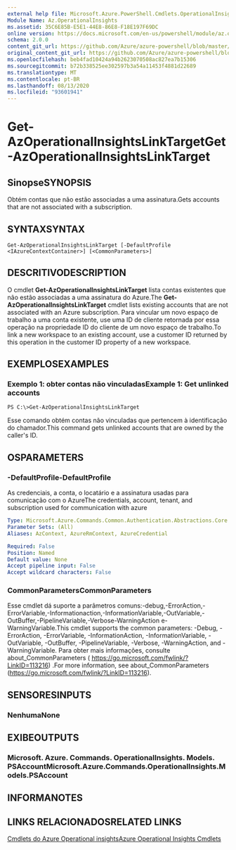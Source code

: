 ```yaml
---
external help file: Microsoft.Azure.PowerShell.Cmdlets.OperationalInsights.dll-Help.xml
Module Name: Az.OperationalInsights
ms.assetid: 35C6E85B-E5E1-44E8-86E8-F18E197F69DC
online version: https://docs.microsoft.com/en-us/powershell/module/az.operationalinsights/get-azoperationalinsightslinktarget
schema: 2.0.0
content_git_url: https://github.com/Azure/azure-powershell/blob/master/src/OperationalInsights/OperationalInsights/help/Get-AzOperationalInsightsLinkTarget.md
original_content_git_url: https://github.com/Azure/azure-powershell/blob/master/src/OperationalInsights/OperationalInsights/help/Get-AzOperationalInsightsLinkTarget.md
ms.openlocfilehash: beb4fad10424a94b2623070508ac827ea7b15306
ms.sourcegitcommit: b72b338525ee302597b3a54a11453f4881d22689
ms.translationtype: MT
ms.contentlocale: pt-BR
ms.lasthandoff: 08/13/2020
ms.locfileid: "93601941"
---
```

# <span data-ttu-id="f73d9-101">Get-AzOperationalInsightsLinkTarget</span><span class="sxs-lookup"><span data-stu-id="f73d9-101">Get-AzOperationalInsightsLinkTarget</span></span>

## <span data-ttu-id="f73d9-102">Sinopse</span><span class="sxs-lookup"><span data-stu-id="f73d9-102">SYNOPSIS</span></span>
<span data-ttu-id="f73d9-103">Obtém contas que não estão associadas a uma assinatura.</span><span class="sxs-lookup"><span data-stu-id="f73d9-103">Gets accounts that are not associated with a subscription.</span></span>

## <span data-ttu-id="f73d9-104">SYNTAX</span><span class="sxs-lookup"><span data-stu-id="f73d9-104">SYNTAX</span></span>

```
Get-AzOperationalInsightsLinkTarget [-DefaultProfile <IAzureContextContainer>] [<CommonParameters>]
```

## <span data-ttu-id="f73d9-105">DESCRITIVO</span><span class="sxs-lookup"><span data-stu-id="f73d9-105">DESCRIPTION</span></span>
<span data-ttu-id="f73d9-106">O cmdlet **Get-AzOperationalInsightsLinkTarget** lista contas existentes que não estão associadas a uma assinatura do Azure.</span><span class="sxs-lookup"><span data-stu-id="f73d9-106">The **Get-AzOperationalInsightsLinkTarget** cmdlet lists existing accounts that are not associated with an Azure subscription.</span></span>
<span data-ttu-id="f73d9-107">Para vincular um novo espaço de trabalho a uma conta existente, use uma ID de cliente retornada por essa operação na propriedade ID do cliente de um novo espaço de trabalho.</span><span class="sxs-lookup"><span data-stu-id="f73d9-107">To link a new workspace to an existing account, use a customer ID returned by this operation in the customer ID property of a new workspace.</span></span>

## <span data-ttu-id="f73d9-108">EXEMPLOS</span><span class="sxs-lookup"><span data-stu-id="f73d9-108">EXAMPLES</span></span>

### <span data-ttu-id="f73d9-109">Exemplo 1: obter contas não vinculadas</span><span class="sxs-lookup"><span data-stu-id="f73d9-109">Example 1: Get unlinked accounts</span></span>
```
PS C:\>Get-AzOperationalInsightsLinkTarget
```

<span data-ttu-id="f73d9-110">Esse comando obtém contas não vinculadas que pertencem à identificação do chamador.</span><span class="sxs-lookup"><span data-stu-id="f73d9-110">This command gets unlinked accounts that are owned by the caller's ID.</span></span>

## <span data-ttu-id="f73d9-111">OS</span><span class="sxs-lookup"><span data-stu-id="f73d9-111">PARAMETERS</span></span>

### <span data-ttu-id="f73d9-112">-DefaultProfile</span><span class="sxs-lookup"><span data-stu-id="f73d9-112">-DefaultProfile</span></span>
<span data-ttu-id="f73d9-113">As credenciais, a conta, o locatário e a assinatura usadas para comunicação com o Azure</span><span class="sxs-lookup"><span data-stu-id="f73d9-113">The credentials, account, tenant, and subscription used for communication with azure</span></span>

```yaml
Type: Microsoft.Azure.Commands.Common.Authentication.Abstractions.Core.IAzureContextContainer
Parameter Sets: (All)
Aliases: AzContext, AzureRmContext, AzureCredential

Required: False
Position: Named
Default value: None
Accept pipeline input: False
Accept wildcard characters: False
```

### <span data-ttu-id="f73d9-114">CommonParameters</span><span class="sxs-lookup"><span data-stu-id="f73d9-114">CommonParameters</span></span>
<span data-ttu-id="f73d9-115">Esse cmdlet dá suporte a parâmetros comuns:-debug,-ErrorAction,-ErrorVariable,-Informationaction,-InformationVariable,-OutVariable,-OutBuffer,-PipelineVariable,-Verbose-WarningAction e-WarningVariable.</span><span class="sxs-lookup"><span data-stu-id="f73d9-115">This cmdlet supports the common parameters: -Debug, -ErrorAction, -ErrorVariable, -InformationAction, -InformationVariable, -OutVariable, -OutBuffer, -PipelineVariable, -Verbose, -WarningAction, and -WarningVariable.</span></span> <span data-ttu-id="f73d9-116">Para obter mais informações, consulte about_CommonParameters ( https://go.microsoft.com/fwlink/?LinkID=113216) .</span><span class="sxs-lookup"><span data-stu-id="f73d9-116">For more information, see about_CommonParameters (https://go.microsoft.com/fwlink/?LinkID=113216).</span></span>

## <span data-ttu-id="f73d9-117">SENSORES</span><span class="sxs-lookup"><span data-stu-id="f73d9-117">INPUTS</span></span>

### <span data-ttu-id="f73d9-118">Nenhuma</span><span class="sxs-lookup"><span data-stu-id="f73d9-118">None</span></span>

## <span data-ttu-id="f73d9-119">EXIBE</span><span class="sxs-lookup"><span data-stu-id="f73d9-119">OUTPUTS</span></span>

### <span data-ttu-id="f73d9-120">Microsoft. Azure. Commands. OperationalInsights. Models. PSAccount</span><span class="sxs-lookup"><span data-stu-id="f73d9-120">Microsoft.Azure.Commands.OperationalInsights.Models.PSAccount</span></span>

## <span data-ttu-id="f73d9-121">INFORMA</span><span class="sxs-lookup"><span data-stu-id="f73d9-121">NOTES</span></span>

## <span data-ttu-id="f73d9-122">LINKS RELACIONADOS</span><span class="sxs-lookup"><span data-stu-id="f73d9-122">RELATED LINKS</span></span>

[<span data-ttu-id="f73d9-123">Cmdlets do Azure Operational insights</span><span class="sxs-lookup"><span data-stu-id="f73d9-123">Azure Operational Insights Cmdlets</span></span>](/powershell/module/az.operationalinsights)


